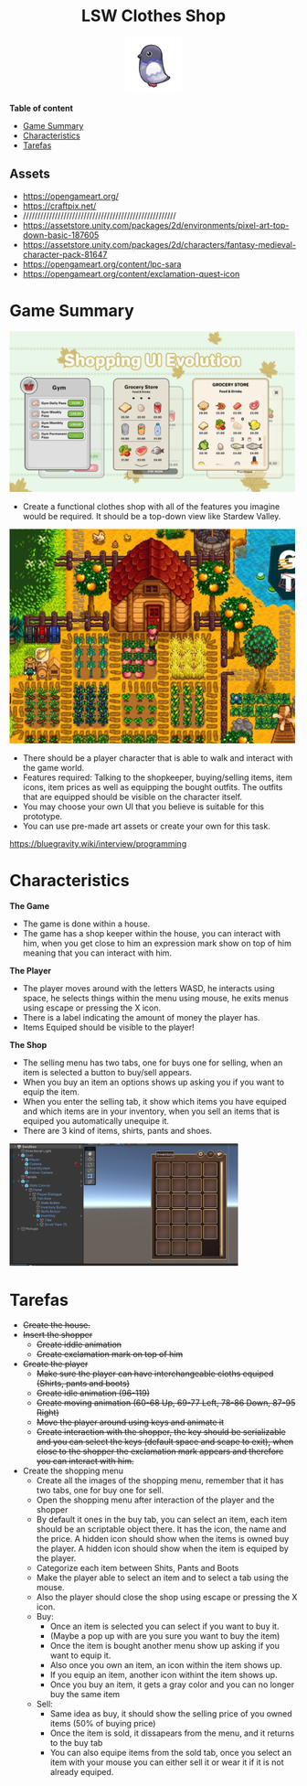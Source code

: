 <div align="center">
  <h1>LSW Clothes Shop</h1>
</div>

<div align="center"> 
  <img src="images/logo.png" width="100">
</div>

**Table of content**
- [Game Summary](#game-summary)
- [Characteristics](#characteristics)
- [Tarefas](#tarefas)

## Assets

- https://opengameart.org/
- https://craftpix.net/
- /////////////////////////////////////////////////////
- https://assetstore.unity.com/packages/2d/environments/pixel-art-top-down-basic-187605
- https://assetstore.unity.com/packages/2d/characters/fantasy-medieval-character-pack-81647
- https://opengameart.org/content/lpc-sara
- https://opengameart.org/content/exclamation-quest-icon


# Game Summary

<img src="images/shoppingUILSW.jpg" width="500">

- Create a functional clothes shop with all of the features you imagine would be required. It should be a top-down view like Stardew Valley.

<img src="images/startdewValley.jpg" width="500">

- There should be a player character that is able to walk and interact with the game world.
- Features required: Talking to the shopkeeper, buying/selling items, item icons, item prices as well as equipping the bought outfits. The outfits that are equipped should be visible on the character itself.
- You may choose your own UI that you believe is suitable for this prototype.
- You can use pre-made art assets or create your own for this task.

https://bluegravity.wiki/interview/programming

# Characteristics

**The Game**
- The game is done within a house.
- The game has a shop keeper within the house, you can interact with him, when you get close to him an expression mark show on top of him meaning that you can interact with him.

**The Player**
- The player moves around with the letters WASD, he interacts using space, he selects things within the menu using mouse, he exits menus using escape or pressing the X icon.
- There is a label indicating the amount of money the player has.
- Items Equiped should be visible to the player!

**The Shop**
- The selling menu has two tabs, one for buys one for selling, when an item is selected a button to buy/sell appears.
- When you buy an item an options shows up asking you if you want to equip the item.
- When you enter the selling tab, it show which items you have equiped and which items are in your inventory, when you sell an items that is equiped you automatically unequipe it.
- There are 3 kind of items, shirts, pants and shoes.

<img src="images/buySellMenu.png" width="400">

# Tarefas

- ~~Create the house.~~
- ~~Insert the shopper~~
  - ~~Create iddle animation~~
  - ~~Create exclamation mark on top of him~~
- ~~Create the player~~
  - ~~Make sure the player can have interchangeable cloths equiped (Shirts, pants and boots)~~
  - ~~Create idle animation (96-119)~~
  - ~~Create moving animation (60-68 Up, 69-77 Left, 78-86 Down, 87-95 Right)~~
  - ~~Move the player around using keys and animate it~~
  - ~~Create interaction with the shopper, the key should be serializable and you can select the keys (default space and scape to exit), when close to the shopper the exclamation mark appears and therefore you can interact with him.~~
- Create the shopping menu
  - Create all the images of the shopping menu, remember that it has two tabs, one for buy one for sell.
  - Open the shopping menu after interaction of the player and the shopper
  - By default it ones in the buy tab, you can select an item, each item should be an scriptable object there. It has the icon, the name and the price. A hidden icon should show when the items is owned buy the player. A hidden icon should show when the item is equiped by the player.
  - Categorize each item between Shits, Pants and Boots
  - Make the player able to select an item and to select a tab using the mouse.
  - Also the player should close the shop using escape or pressing the X icon.
  - Buy:
    - Once an item is selected you can select if you want to buy it.
    - (Maybe a pop up with are you sure you want to buy the item)
    - Once the item is bought another menu show up asking if you want to equip it.
    - Also once you own an item, an icon within the item shows up.
    - If you equip an item, another icon withint the item shows up.
    - Once you buy an item, it gets a gray color and you can no longer buy the same item
  - Sell:
    - Same idea as buy, it should show the selling price of you owned items (50% of buying price)
    - Once the item is sold, it dissapears from the menu, and it returns to the buy tab
    - You can also equipe items from the sold tab, once you select an item with your mouse you can either sell it or wear it if it is not already equiped.
  
